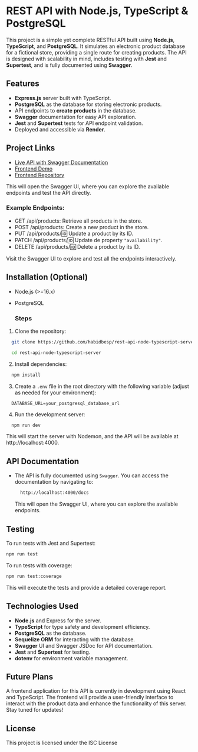# REST API with Node.js, TypeScript & PostgreSQL

This project is a simple yet complete RESTful API built using **Node.js**, **TypeScript**, and **PostgreSQL**. It simulates an electronic product database for a fictional store, providing a single route for creating products. The API is designed with scalability in mind, includes testing with **Jest** and **Supertest**, and is fully documented using **Swagger**.

## Features

- **Express.js** server built with TypeScript.
- **PostgreSQL** as the database for storing electronic products.
- API endpoints to **create products** in the database.
- **Swagger** documentation for easy API exploration.
- **Jest** and **Supertest** tests for API endpoint validation.
- Deployed and accessible via **Render**.

## Project Links

- [Live API with Swagger Documentation](https://rest-api-node-typescript-ke5s.onrender.com/docs)
- [Frontend Demo](https://electronic-store-rho.vercel.app)
- [Frontend Repository](https://github.com/habidbesp/Electronic-Products)

This will open the Swagger UI, where you can explore the available endpoints and test the API directly.

### Example Endpoints:

- GET /api/products: Retrieve all products in the store.
- POST /api/products: Create a new product in the store.
- PUT /api/products/:id: Update a product by its ID.
- PATCH /api/products/:id: Update de property `"availability"`.
- DELETE /api/products/:id: Delete a product by its ID.

Visit the Swagger UI to explore and test all the endpoints interactively.

## Installation (Optional)

- Node.js (>=16.x)
- PostgreSQL

  ### Steps

1. Clone the repository:

```bash
  git clone https://github.com/habidbesp/rest-api-node-typescript-server.git

  cd rest-api-node-typescript-server
```

2. Install dependencies:

```bash
  npm install
```

3. Create a `.env` file in the root directory with the following variable (adjust as needed for your environment):

```env
  DATABASE_URL=your_postgresql_database_url
```

4. Run the development server:

```bash
  npm run dev
```

This will start the server with Nodemon, and the API will be available at http://localhost:4000.

## API Documentation

- The API is fully documented using `Swagger`. You can access the documentation by navigating to:

  ```bash
    http://localhost:4000/docs
  ```

  This will open the Swagger UI, where you can explore the available endpoints.

## Testing

To run tests with Jest and Supertest:

```bash
npm run test
```

To run tests with coverage:

```bash
npm run test:coverage
```

This will execute the tests and provide a detailed coverage report.

## Technologies Used

- **Node.js** and Express for the server.
- **TypeScript** for type safety and development efficiency.
- **PostgreSQL** as the database.
- **Sequelize ORM** for interacting with the database.
- **Swagger** UI and Swagger JSDoc for API documentation.
- **Jest** and **Supertest** for testing.
- **dotenv** for environment variable management.

## Future Plans

A frontend application for this API is currently in development using React and TypeScript. The frontend will provide a user-friendly interface to interact with the product data and enhance the functionality of this server. Stay tuned for updates!

## License

This project is licensed under the ISC License
